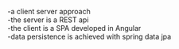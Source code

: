 -a client server approach\
-the server is a REST api\
-the client is a SPA developed in Angular\
-data persistence is achieved with spring data jpa

